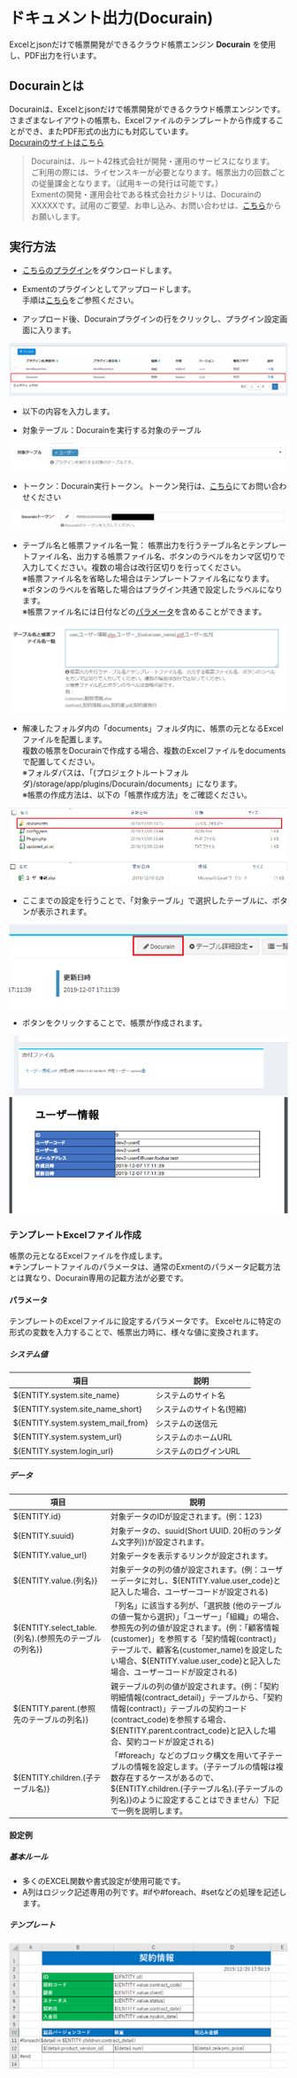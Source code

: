 # ドキュメント出力(Docurain)
Excelとjsonだけで帳票開発ができるクラウド帳票エンジン **Docurain** を使用し、PDF出力を行います。  

## Docurainとは
Docurainは、Excelとjsonだけで帳票開発ができるクラウド帳票エンジンです。  
さまざまなレイアウトの帳票も、Excelファイルのテンプレートから作成することができ、またPDF形式の出力にも対応しています。  
[Docurainのサイトはこちら](https://docurain.jp/)

> Docurainは、ルート42株式会社が開発・運用のサービスになります。  
ご利用の際には、ライセンスキーが必要となります。帳票出力の回数ごとの従量課金となります。（試用キーの発行は可能です。）  
Exmentの開発・運用会社である株式会社カジトリは、DocurainのXXXXXです。試用のご要望、お申し込み、お問い合わせは、[こちら](https://exment.net/inquiry)からお願いします。


## 実行方法
- [こちらのプラグイン](https://exment.net/downloads/product/plugin/Docurain.zip)をダウンロードします。

- Exmentのプラグインとしてアップロードします。  
手順は[こちら](/ja/plugin?id=プラグインアップロード)をご参照ください。

- アップロード後、Docurainプラグインの行をクリックし、プラグイン設定画面に入ります。  

![Docurain](img/docurain/docurain_setting3.png)  

- 以下の内容を入力します。

- 対象テーブル：Docurainを実行する対象のテーブル

![Docurain](img/docurain/docurain_setting1.png)  

- トークン：Docurain実行トークン。トークン発行は、[こちら](https://exment.net/inquiry)にてお問い合わせください

![Docurain](img/docurain/docurain_setting2.png)  

- テーブル名と帳票ファイル名一覧： 帳票出力を行うテーブル名とテンプレートファイル名、出力する帳票ファイル名、ボタンのラベルをカンマ区切りで入力してください。複数の場合は改行区切りを行ってください。  
※帳票ファイル名を省略した場合はテンプレートファイル名になります。  
※ボタンのラベルを省略した場合はプラグイン共通で設定したラベルになります。  
※帳票ファイル名には日付などの[パラメータ](ja/params.md)を含めることができます。

![Docurain](img/docurain/docurain_setting4.png)  


- 解凍したフォルダ内の「documents」フォルダ内に、帳票の元となるExcelファイルを配置します。  
複数の帳票をDocurainで作成する場合、複数のExcelファイルをdocumentsで配置してください。  
※フォルダパスは、「(プロジェクトルートフォルダ)/storage/app/plugins/Docurain/documents」になります。  
※帳票の作成方法は、以下の「帳票作成方法」をご確認ください。

![Docurain](img/docurain/docurain_setting5.png)  
![Docurain](img/docurain/docurain_setting6.png)  

- ここまでの設定を行うことで、「対象テーブル」で選択したテーブルに、ボタンが表示されます。  

![Docurain](img/docurain/docurain_setting7.png)  

- ボタンをクリックすることで、帳票が作成されます。  

![Docurain](img/docurain/docurain_setting8.png)
![Docurain](img/docurain/docurain_setting9.png)  

### テンプレートExcelファイル作成
帳票の元となるExcelファイルを作成します。  
※テンプレートファイルのパラメータは、通常のExmentのパラメータ記載方法とは異なり、Docurain専用の記載方法が必要です。  

#### パラメータ
テンプレートのExcelファイルに設定するパラメータです。
Excelセルに特定の形式の変数を入力することで、帳票出力時に、様々な値に変換されます。  

##### システム値
| 項目 | 説明 |
| ---- | ---- |
| ${ENTITY.system.site_name} | システムのサイト名 |
| ${ENTITY.system.site_name_short} | システムのサイト名(短縮) |
| ${ENTITY.system.system_mail_from} | システムの送信元 |
| ${ENTITY.system.system_url} | システムのホームURL |
| ${ENTITY.system.login_url} | システムのログインURL |

##### データ
| 項目 | 説明 |
| ---- | ---- |
| ${ENTITY.id} | 対象データのIDが設定されます。(例：123) |
| ${ENTITY.suuid} | 対象データの、suuid(Short UUID. 20桁のランダム文字列))が設定されます。 |
| ${ENTITY.value_url} | 対象データを表示するリンクが設定されます。 |
| ${ENTITY.value.(列名)} | 対象データの列の値が設定されます。(例：ユーザーデータに対し、${ENTITY.value.user_code}と記入した場合、ユーザーコードが設定される) |
| ${ENTITY.select_table.(列名).(参照先のテーブルの列名)} | 「列名」に該当する列が、「選択肢 (他のテーブルの値一覧から選択)」「ユーザー」「組織」の場合、参照先の列の値が設定されます。(例：「顧客情報(customer)」を参照する「契約情報(contract)」テーブルで、顧客名(customer_name)を設定したい場合、${ENTITY.value.user_code}と記入した場合、ユーザーコードが設定される) |
| ${ENTITY.parent.(参照先のテーブルの列名)} | 親テーブルの列の値が設定されます。(例：「契約明細情報(contract_detail)」テーブルから、「契約情報(contract)」テーブルの契約コード(contract_code)を参照する場合、${ENTITY.parent.contract_code}と記入した場合、契約コードが設定される) |
| ${ENTITY.children.(子テーブル名)} | 「#foreach」などのブロック構文を用いて子テーブルの情報を設定します。（子テーブルの情報は複数存在するケースがあるので、${ENTITY.children.(子テーブル名).(子テーブルの列名)}のように設定することはできません）下記で一例を説明します。 |


#### 設定例
##### 基本ルール
- 多くのEXCEL関数や書式設定が使用可能です。  
- A列はロジック記述専用の列です。#ifや#foreach、#setなどの処理を記述します。

##### テンプレート   
![Docurain](img/docurain/docurain_setting10.png)

